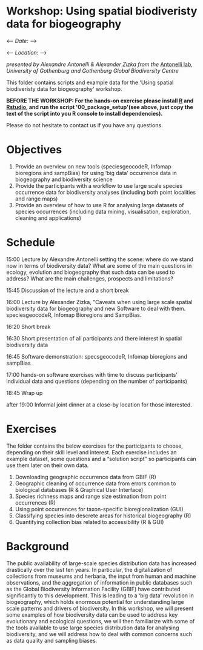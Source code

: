 # Workshop: Using spatial biodiveristy data for biogeography

<-- _Date:_ -->

<-- _Location:_ -->

_presented by Alexandre Antonelli & Alexander Zizka from the_  [Antonelli lab](https://twitter.com/antonelli_lab), _University of Gothenburg and Gothenburg Global Biodiversity Centre_


This folder contains scripts and example data for the 'Using spatial biodiveristy data for biogeography' workshop. 

**BEFORE THE WORKSHOP: For the hands-on exercise please install [R](https://cran.r-project.org/bin/) and [Rstudio](https://www.rstudio.com/products/rstudio/download/#download), and run the script '00_package_setup'(see above, just copy the text of the script into you R console to install dependencies).**

Please do not hesitate to contact us if you have any questions.

# Objectives
1. Provide an overview on new tools (speciesgeocodeR, Infomap bioregions and sampBias) for using ‘big data’ occurrence data in biogeography and biodiversity science
2. Provide the participants with a workflow to use large scale species occurrence data for biodiversity analyses (including both point localities and range maps)
3. Provide an overview of how to use R for analysing large datasets of species occurrences (including data mining, visualisation, exploration, cleaning and applications)

# Schedule
15:00 Lecture by Alexandre Antonelli setting the scene: where do we stand now in terms of biodiversity data? What are some of the main questions in ecology, evolution and biogeography that such data can be used to address? What are the main challenges, prospects and limitations?

15:45 Discussion of the lecture and a short break

16:00 Lecture by Alexander Zizka, "Caveats when using large scale spatial biodiversity data for biogeography and new Software to deal with them. speciesgeocodeR, Infomap Bioregions and SampBias.

16:20 Short break

16:30 Short presentation of all participants and there interest in spatial biodiversity data

16:45 Software demonstration: specsgeocodeR, Infomap bioregions and sampBias

17:00 hands-on software exercises with time to discuss participants’ individual data and questions (depending on the number of participants)

18:45 Wrap up

after 19:00 Informal joint dinner at a close-by location for those interested.

# Exercises
The folder contains the below exercises for the participants to choose, depending on their skill level and interest. Each exercise includes an example dataset, some questions and a “solution script” so participants can use them later on their own data.

1. Downloading geographic occurrence data from GBIF (R)
2. Geographic cleaning of occurrence data from errors common to biological databases (R & Graphical User Interface)
3. Species richness maps and range size estimation from point occurrences (R)
4. Using point occurrences for taxon-specific bioregionalization (GUI)
5. Classifying species into descrete areas for historical biogeography (R)
6. Quantifying collection bias related to accessibility (R & GUI)

# Background
The public availability of large-scale species distribution data has increased drastically over the last ten years. In particular, the digitalization of collections from museums and herbaria, the input from human and machine observations, and the aggregation of information in public databases such as the Global Biodiversity Information Facility (GBIF) have contributed significantly to this development. This is leading to a ‘big data’ revolution in biogeography, which holds enormous potential for understanding large scale patterns and drivers of biodiversity. In this workshop, we will present some examples of how biodiversity data can be used to address key evolutionary and ecological questions, we will then familiarize with some of the tools available to use large species distribution data for analysing biodiversity, and we will address how to deal with common concerns such as data quality and sampling biases.


